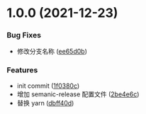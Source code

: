 # 1.0.0 (2021-12-23)


### Bug Fixes

* 修改分支名称 ([ee65d0b](https://github.com/liuxingyu521/semanic-release-cra-demo/commit/ee65d0be974c216c442ff350fcef839a171f4c45))


### Features

* init commit ([1f0380c](https://github.com/liuxingyu521/semanic-release-cra-demo/commit/1f0380cde9d622a117f8a158bc1e9f5689a82668))
* 增加 semanic-release 配置文件 ([2be4e6c](https://github.com/liuxingyu521/semanic-release-cra-demo/commit/2be4e6ce7b50a6bb27d7e79595d7e8118db434e1))
* 替换 yarn ([dbff40d](https://github.com/liuxingyu521/semanic-release-cra-demo/commit/dbff40d459874668f6a0d1b402bdd6065d5dbe3f))
